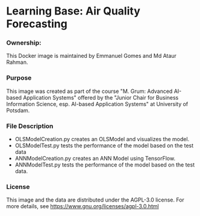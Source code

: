 # Learning Base: Air Quality Forecasting

### Ownership:

This Docker image is maintained by Emmanuel Gomes and Md Ataur Rahman.

### Purpose

This image was created as part of the course "M. Grum: Advanced AI-based Application Systems" offered by the "Junior Chair for Business Information Science,
esp. AI-based Application Systems" at University of Potsdam.

### File Description

- OLSModelCreation.py creates an OLSModel and visualizes the model.
- OLSModelTest.py tests the performance of the model based on the test data
- ANNModelCreation.py creates an ANN Model using TensorFlow.
- ANNModelTest.py tests the performance of the model based on the test data.

### License

This image and the data are distributed under the AGPL-3.0 license. For more details, see https://www.gnu.org/licenses/agpl-3.0.html
